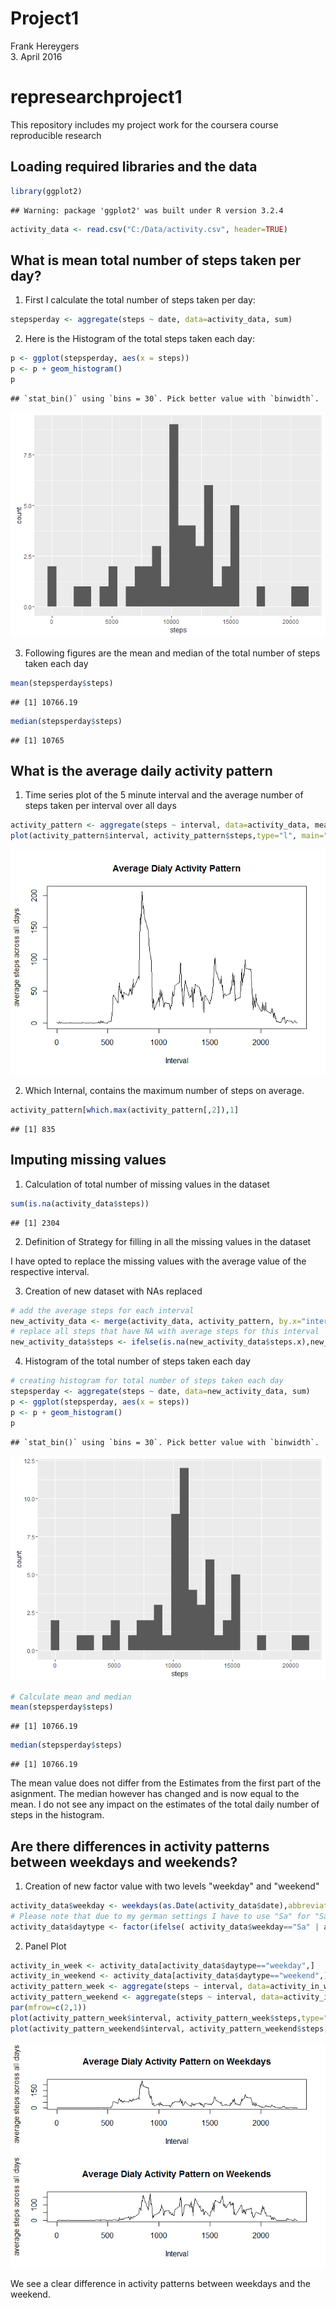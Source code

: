 # Project1
Frank Hereygers  
3. April 2016  


# represearchproject1
This repository includes my project work for the coursera course reproducible research

## Loading required libraries and the data




```r
library(ggplot2)
```

```
## Warning: package 'ggplot2' was built under R version 3.2.4
```

```r
activity_data <- read.csv("C:/Data/activity.csv", header=TRUE)
```

## What is mean total number of steps taken per day?

1. First I calculate the total number of steps taken per day:


```r
stepsperday <- aggregate(steps ~ date, data=activity_data, sum)
```

2. Here is the Histogram of the total steps taken each day:


```r
p <- ggplot(stepsperday, aes(x = steps))
p <- p + geom_histogram()
p
```

```
## `stat_bin()` using `bins = 30`. Pick better value with `binwidth`.
```

![](PA1_template_files/figure-html/unnamed-chunk-3-1.png)

3. Following figures are the mean and median of the total number of steps taken each day

```r
mean(stepsperday$steps)
```

```
## [1] 10766.19
```

```r
median(stepsperday$steps)
```

```
## [1] 10765
```

## What is the average daily activity pattern

1. Time series plot of the 5 minute interval and the average number of steps taken per interval over all days

```r
activity_pattern <- aggregate(steps ~ interval, data=activity_data, mean)
plot(activity_pattern$interval, activity_pattern$steps,type="l", main="Average Dialy Activity Pattern", xlab="Interval", ylab="average steps across all days")
```

![](PA1_template_files/figure-html/unnamed-chunk-5-1.png)

2. Which Internal, contains the maximum number of steps on average.

```r
activity_pattern[which.max(activity_pattern[,2]),1]
```

```
## [1] 835
```

## Imputing missing values

1. Calculation of total number of missing values in the dataset

```r
sum(is.na(activity_data$steps))
```

```
## [1] 2304
```

2. Definition of Strategy for filling in all the missing values in the dataset

I have opted to replace the missing values with the average value of the respective interval.

3. Creation of new dataset with NAs replaced


```r
# add the average steps for each interval
new_activity_data <- merge(activity_data, activity_pattern, by.x="interval" , by.y="interval")
# replace all steps that have NA with average steps for this interval
new_activity_data$steps <- ifelse(is.na(new_activity_data$steps.x),new_activity_data$steps.y,new_activity_data$steps.x)
```

4. Histogram of the total number of steps taken each day



```r
# creating histogram for total number of steps taken each day
stepsperday <- aggregate(steps ~ date, data=new_activity_data, sum)
p <- ggplot(stepsperday, aes(x = steps))
p <- p + geom_histogram()
p
```

```
## `stat_bin()` using `bins = 30`. Pick better value with `binwidth`.
```

![](PA1_template_files/figure-html/unnamed-chunk-9-1.png)

```r
# Calculate mean and median
mean(stepsperday$steps)
```

```
## [1] 10766.19
```

```r
median(stepsperday$steps)
```

```
## [1] 10766.19
```

The mean value does not differ from the Estimates from the first part of the asignment. The median however has changed and is now equal to the mean. I do not see any impact on the estimates of the total daily number of steps in the histogram.

## Are there differences in activity patterns between weekdays and weekends?

1. Creation of new factor value with two levels "weekday" and "weekend"


```r
activity_data$weekday <- weekdays(as.Date(activity_data$date),abbreviate =TRUE)
# Please note that due to my german settings I have to use "Sa" for "Sat" and "So" for "Sun"
activity_data$daytype <- factor(ifelse( activity_data$weekday=="Sa" | activity_data$weekday=="So" , "weekend" , "weekday" ))
```

2. Panel Plot


```r
activity_in_week <- activity_data[activity_data$daytype=="weekday",]
activity_in_weekend <- activity_data[activity_data$daytype=="weekend",]
activity_pattern_week <- aggregate(steps ~ interval, data=activity_in_week, mean)
activity_pattern_weekend <- aggregate(steps ~ interval, data=activity_in_weekend, mean)
par(mfrow=c(2,1))
plot(activity_pattern_week$interval, activity_pattern_week$steps,type="l", main="Average Dialy Activity Pattern on Weekdays", xlab="Interval", ylab="average steps across all days")
plot(activity_pattern_weekend$interval, activity_pattern_weekend$steps,type="l", main="Average Dialy Activity Pattern on Weekends", xlab="Interval", ylab="average steps across all days")
```

![](PA1_template_files/figure-html/unnamed-chunk-11-1.png)

We see a clear difference in activity patterns between weekdays and the weekend.

